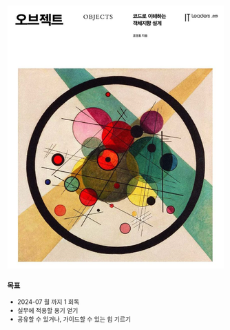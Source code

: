 ![img.png](images/img.png)

### 목표
- 2024-07 월 까지 1 회독
- 실무에 적용할 용기 얻기
- 공유할 수 있거나, 가이드할 수 있는 힘 기르기
